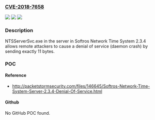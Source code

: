 ### [CVE-2018-7658](https://cve.mitre.org/cgi-bin/cvename.cgi?name=CVE-2018-7658)
![](https://img.shields.io/static/v1?label=Product&message=n%2Fa&color=blue)
![](https://img.shields.io/static/v1?label=Version&message=n%2Fa&color=blue)
![](https://img.shields.io/static/v1?label=Vulnerability&message=n%2Fa&color=brighgreen)

### Description

NTSServerSvc.exe in the server in Softros Network Time System 2.3.4 allows remote attackers to cause a denial of service (daemon crash) by sending exactly 11 bytes.

### POC

#### Reference
- http://packetstormsecurity.com/files/146645/Softros-Network-Time-System-Server-2.3.4-Denial-Of-Service.html

#### Github
No GitHub POC found.

